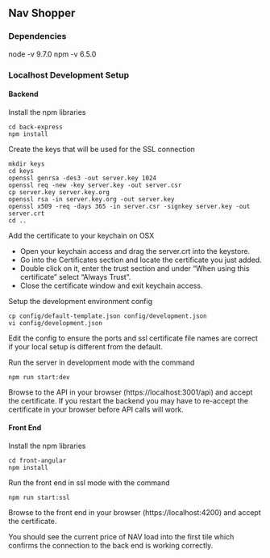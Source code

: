 ## Nav Shopper

### Dependencies

node -v 9.7.0
npm -v 6.5.0

### Localhost Development Setup

#### Backend
Install the npm libraries
```
cd back-express
npm install
```
Create the keys that will be used for the SSL connection
```
mkdir keys
cd keys
openssl genrsa -des3 -out server.key 1024   
openssl req -new -key server.key -out server.csr
cp server.key server.key.org
openssl rsa -in server.key.org -out server.key
openssl x509 -req -days 365 -in server.csr -signkey server.key -out server.crt
cd ..
```
Add the certificate to your keychain on OSX
- Open your keychain access and drag the server.crt into the keystore.
- Go into the Certificates section and locate the certificate you just added.
- Double click on it, enter the trust section and under “When using this certificate” select “Always Trust”.
- Close the certificate window and exit keychain access.

Setup the development environment config

```
cp config/default-template.json config/development.json
vi config/development.json
```
Edit the config to ensure the ports and ssl certificate file names are correct if your local setup is different from the default.

Run the server in development mode with the command
```
npm run start:dev
```
Browse to the API in your browser (https://localhost:3001/api) and accept the certificate. If you restart the backend you may have to re-accept the certificate in your browser before API calls will work.

#### Front End
Install the npm libraries
```
cd front-angular
npm install
```

Run the front end in ssl mode with the command
```
npm run start:ssl
```
Browse to the front end in your browser (https://localhost:4200) and accept the certificate.

You should see the current price of NAV load into the first tile which confirms the connection to the back end is working correctly.
